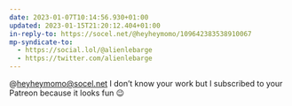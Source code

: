 ```yaml
---
date: 2023-01-07T10:14:56.930+01:00
updated: 2023-01-15T21:20:12.404+01:00
in-reply-to: https://socel.net/@heyheymomo/109642383538910067
mp-syndicate-to:
  - https://social.lol/@alienlebarge
  - https://twitter.com/alienlebarge
---
```

@heyheymomo@socel.net I don’t know your work but I subscribed to your Patreon because it looks fun 😉
